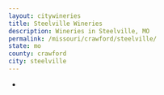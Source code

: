```yaml
---
layout: citywineries
title: Steelville Wineries
description: Wineries in Steelville, MO
permalink: /missouri/crawford/steelville/
state: mo
county: crawford
city: steelville
---
```

-
